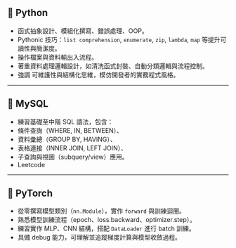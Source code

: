 ## 📁 Python  
- 函式抽象設計、模組化撰寫、錯誤處理、OOP。
- Pythonic 技巧：`list comprehension`, `enumerate`, `zip`, `lambda`, `map` 等提升可讀性與簡潔度。
- 操作檔案與資料輸出入流程。
- 著重資料處理邏輯設計，如清洗函式封裝、自動分類邏輯與流程控制。
- 強調 可維護性與結構化思維，模仿開發者的實務程式風格。

---
## 📁 MySQL  
- 練習基礎至中階 SQL 語法，包含：
- 條件查詢（WHERE, IN, BETWEEN）、
- 資料彙總（GROUP BY, HAVING）、
- 表格連接（INNER JOIN, LEFT JOIN）、
- 子查詢與視圖（subquery/view）應用。
- Leetcode

---

## 📁 PyTorch  
- 從零撰寫模型類別（`nn.Module`），實作 `forward` 與訓練迴圈。
- 熟悉模型訓練流程（epoch、loss.backward、optimizer.step）。
- 練習實作 MLP、CNN 結構，搭配 `DataLoader` 進行 batch 訓練。
- 具備 debug 能力，可理解並追蹤梯度計算與模型收斂過程。



